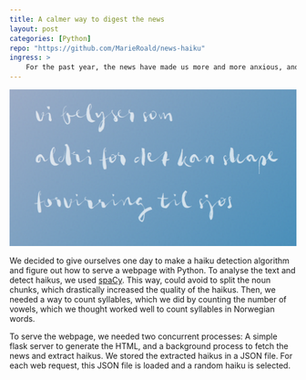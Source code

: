 ```yaml
---
title: A calmer way to digest the news
layout: post
categories: [Python]
repo: "https://github.com/MarieRoald/news-haiku"
ingress: >
    For the past year, the news have made us more and more anxious, and we have caught ourselves *doomscrolling* a bit too much. Therefore, we decided to change how we consume news, and do it through haikus instead of headlines. We take the RSS feed from NRK, the governmental broad casting service of Norway, and extract haikus from the newspage descriptions. You can read a random haiku <a href="http://nyhetshaiku.visualizards.com">here</a> and read the source code by cloning the <a href="https://github.com/MarieRoald/news-haiku">project repo</a>.
---
```


<a href="http://nyhetshaiku.visualizards.com"><img src="/assets/images/20-12-26-news-haiku/haiku.png" width="800px" /></a>

We decided to give ourselves one day to make a haiku detection algorithm and figure out how to serve a webpage with Python. To analyse the text and detect haikus, we used [spaCy](https://spacy.io/). This way, could avoid to split the noun chunks, which drastically increased the quality of the haikus. Then, we needed a way to count syllables, which we did by counting the number of vowels, which we thought worked well to count syllables in Norwegian words.

To serve the webpage, we needed two concurrent processes: A simple flask server to generate the HTML, and a background process to fetch the news and extract haikus. We stored the extracted haikus in a JSON file. For each web request, this JSON file is loaded and a random haiku is selected.